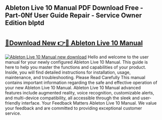 ## Ableton Live 10 Manual PDF Download Free - Part-0Nf User Guide Repair - Service Owner Edition bIptd

# <h2><a href="http://bc30361.oget.top/?id=Ableton+Live+10+Manual">🔗Download New 👉🔴 Ableton Live 10 Manual</a></h2>

[![Ableton Live 10 Manual new download](https://i.imgur.com/5g1atiW.png)](http://bc30361.oget.top/?id=Ableton+Live+10+Manual)
Hello and welcome to the user manual for your newly configured Ableton Live 10 Manual. This guide is here to help you master the functions and capabilities of your product. Inside, you will find detailed instructions for installation, usage, maintenance, and troubleshooting. Please Read Carefully This manual contains important information regarding the safe and effective operation of your new Ableton Live 10 Manual. Ableton Live 10 Manual advanced features include augmented reality, voice recognition, customizable alerts, and multi-device compatibility, all accessible through the sleek and user-friendly interface. Your Feedback Matters Ableton Live 10 Manual. We value your feedback and are committed to providing exceptional customer service.
